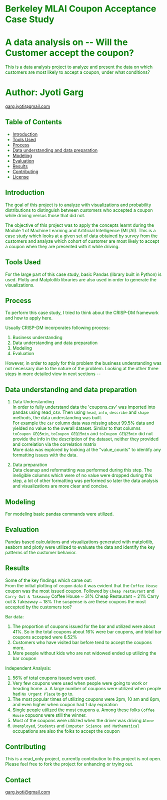 <span style="color: green; ">

# Berkeley MLAI Coupon Acceptance Case Study

# A data analysis on -- Will the Customer accept the coupon?

This is a data analysis project to analyze and present the data on which customers are most likely to accept a coupon, under what conditions?

# Author: Jyoti Garg 
garg.jyoti@gmail.com

## Table of Contents

- [Introduction](#introduction)
- [Tools Used](#tools-used)
- [Process](#process)
- [Data understanding and data preparation](#data-understanding-and-data-preparation)
- [Modeling](#modeling)
- [Evaluation](#evaluation)
- [Results](#results)
- [Contributing](#contributing)
- [License](#license)

## Introduction
The goal of this project is to analyze with visualizations and probability distributions
to distinguish between customers who accepted a coupon while driving versus those that did not.

The objective of this project was to apply the concepts learnt during the Module 1 of Machine 
Learning and Artificial Intelligence (ML/AI). This is a case study which looks at a given set of data 
obtained by survey from the customers and analyze which cohort of customer are most likely to accept a coupon 
when they are presented with it while driving.

## Tools Used
For the large part of this case study, basic Pandas (library built in Python) is used. Plotly and Matplotlib 
libraries are also used in order to generate the visualizations.


## Process
To perform this case study, I tried to think about the CRISP-DM framework and how to apply here.

Usually CRISP-DM incorporates following process:<br>
1. Business understanding<br>
2. Data understanding and data preparation<br>
3. Modeling<br>
4. Evaluation<br>

However, in order to apply for this problem the business understanding was not necessary due to the nature of the problem.
Looking at the other three steps in more detailed view in next sections --

## Data understanding and data preparation

1. Data Understanding <br>
  In order to fully understand data the 'coupons.csv' was imported into pandas using read_csv. Then using `head`, `info`, `describe` and `shape` methods, the data understanding was built. 
  <br> For example the `car` column data was missing about 99.5% data and yielded no value to the overall dataset. Similar to that columns
   `toCoupon_GEQ5min`, `toCoupon_GEQ15min` and `toCoupon_GEQ25min` did not provide the info in the description of the dataset, neither they provided and correlation via the correlation matrix
   <br> More data was explored by looking at the "value_counts" to identify any formatting issues with the data.


2. Data preparation <br>
    Data cleanup and reformatting was performed during this step. The ineligible columns which were of no value were dropped during this step, a lot of other formatting was performed so later the data analysis and visualizations are more clear and concise.
    

## Modeling
For modeling basic pandas commands were utilized. 

## Evaluation
Pandas based calculations and visualizations generated with matplotlib, seaborn and plotly were utilized to evaluate the data and identify the key patterns of the customer behavior.

## Results
Some of the key findings which came out:<br>
From the initial plotting of `coupon` data it was evident that the `Coffee House` coupon was the most issued coupon. Followed by `Cheap restaurant` and `Carry Out & Takeaway`
Coffee House ~ 31%
Cheap Restaurant ~ 21%
Carry out & Takeaway ~ 18%
The suspense is are these coupons the most accepted by the customers too?

Bar data: <br>
1. The proportion of coupons issued for the bar and utilized were about 41%. So in the total coupons about 16% were bar coupons, and total bar coupons accepted were 6.52%
2. Customers who have visited bar before tend to accept the coupons more.
3. More people without kids who are not widowed ended up utilizing the bar coupon

Independent Analysis: <br>
1. 56% of total coupons issued were used.
2. Very few coupons were used when people were going to work or heading home.
   a. A large number of coupons were utilized when people had `No Urgent Place` to go to.
3. The most popular times of utilizing coupons were 2pm, 10 am and 6pm, and even higher when coupon had 1 day expiration
4. Single people utilized the most coupons
   a. Among these folks `Coffee House` copuons were still the winner.
5. Most of the coupons were utilized when the driver was driving `Alone`
6. `Unemployed`, `Students` and `Computer Science and Mathematical` occupations are also the folks to accept the coupon

## Contributing

This is a read_only project, currently contribution to this project is not open. 
Please feel free to fork the project for enhancing or trying out. 

## Contact
garg.jyoti@gmail.com
</span>